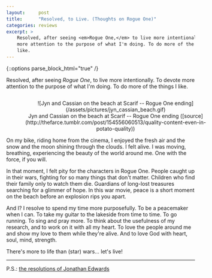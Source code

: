 ```yaml
---
layout:     post
title:      "Resolved, to Live. (Thoughts on Rogue One)"
categories: reviews
excerpt: >
    Resolved, after seeing <em>Rogue One,</em> to live more intentionally. To devote
    more attention to the purpose of what I'm doing. To do more of the things I
    like.
---
```


{::options parse_block_html="true" /}

<style type="text/css">

figure {
  float: left;
  margin-right: 1px;
}

</style>

Resolved, after seeing *Rogue One*, to live more intentionally. To devote
more attention to the purpose of what I'm doing. To do more of the things I
like.

<figure style="text-align: center; width: 100%;">
![Jyn and Cassian on the beach at Scarif -- Rogue One ending](/assets/pictures/jyn_cassian_beach.gif)
<figcaption>
Jyn and Cassian on the beach at Scarif -- Rogue One ending ([source](http://thefarce.tumblr.com/post/154556060513/quality-content-even-in-potato-quality))
</figcaption>
</figure>

On my bike, riding home from the cinema, I enjoyed the fresh air and the snow and
the moon shining through the clouds. I felt alive. I was moving, breathing,
experiencing the beauty of the world around me. One with the force, if you will.

In that moment, I felt pity for the characters in Rogue One. People caught
up in their wars, fighting for so many things that don't matter. Children who
find their family only to watch them die. Guardians of long-lost treasures
searching for a glimmer of hope. In this war movie, peace is a short moment on
the beach before an explosion rips you apart.

And I? I resolve to spend my time more purposefully. To be a peacemaker when I
can. To take my guitar to the lakeside from time to time. To go running. To sing
and pray more. To think about the usefulness of my research, and to work on it
with all my heart. To love the people around me and show my love to them while
they're alive. And to love God with heart, soul, mind, strength.

There's more to life than (star) wars... let's live!

---

P.S.: [the resolutions of Jonathan Edwards](http://www.desiringgod.org/articles/the-resolutions-of-jonathan-edwards)
